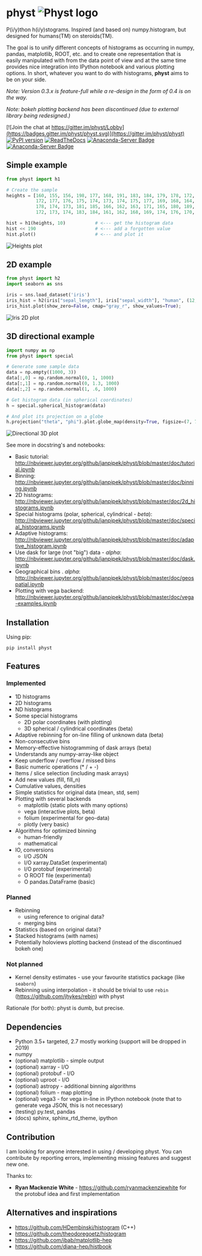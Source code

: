 # physt ![Physt logo](doc/physt-logo64.png)

P(i/y)thon h(i/y)stograms. Inspired (and based on) numpy.histogram, but designed for humans(TM) on steroids(TM).

The goal is to unify different concepts of histograms as occurring in numpy, pandas, matplotlib, ROOT, etc.
and to create one representation that is easily manipulated with from the data point of view and at the same time provides
nice integration into IPython notebook and various plotting options. In short, whatever you want to do with histograms,
**physt** aims to be on your side.

*Note: Version 0.3.x is feature-full while a re-design in the form of 0.4 is on the way.*

*Note: bokeh plotting backend has been discontinued (due to external library being redesigned.)*

[![Join the chat at https://gitter.im/physt/Lobby](https://badges.gitter.im/physt/physt.svg)](https://gitter.im/physt/physt) [![PyPI version](https://badge.fury.io/py/physt.svg)](https://badge.fury.io/py/physt)
[![ReadTheDocs](https://readthedocs.org/projects/physt/badge/?version=latest)](http://physt.readthedocs.io/en/latest/)
[![Anaconda-Server Badge](https://anaconda.org/janpipek/physt/badges/version.svg)](https://anaconda.org/janpipek/physt)
[![Anaconda-Server Badge](https://anaconda.org/janpipek/physt/badges/license.svg)](https://anaconda.org/janpipek/physt)

## Simple example

```python
from physt import h1

# Create the sample
heights = [160, 155, 156, 198, 177, 168, 191, 183, 184, 179, 178, 172, 173, 175,
           172, 177, 176, 175, 174, 173, 174, 175, 177, 169, 168, 164, 175, 188,
           178, 174, 173, 181, 185, 166, 162, 163, 171, 165, 180, 189, 166, 163,
           172, 173, 174, 183, 184, 161, 162, 168, 169, 174, 176, 170, 169, 165]

hist = h1(heights, 10)           # <--- get the histogram data
hist << 190                      # <--- add a forgotten value
hist.plot()                      # <--- and plot it
```

![Heights plot](doc/heights.png)

## 2D example

```python
from physt import h2
import seaborn as sns

iris = sns.load_dataset('iris')
iris_hist = h2(iris["sepal_length"], iris["sepal_width"], "human", (12, 7), name="Iris")
iris_hist.plot(show_zero=False, cmap="gray_r", show_values=True);
```

![Iris 2D plot](doc/iris-2d.png)

## 3D directional example

```python
import numpy as np
from physt import special

# Generate some sample data
data = np.empty((1000, 3))
data[:,0] = np.random.normal(0, 1, 1000)
data[:,1] = np.random.normal(0, 1.3, 1000)
data[:,2] = np.random.normal(1, .6, 1000)

# Get histogram data (in spherical coordinates)
h = special.spherical_histogram(data)                 

# And plot its projection on a globe
h.projection("theta", "phi").plot.globe_map(density=True, figsize=(7, 7), cmap="rainbow")   
```

![Directional 3D plot](doc/globe.png)

See more in docstring's and notebooks:

- Basic tutorial: <http://nbviewer.jupyter.org/github/janpipek/physt/blob/master/doc/tutorial.ipynb>
- Binning: <http://nbviewer.jupyter.org/github/janpipek/physt/blob/master/doc/binning.ipynb>
- 2D histograms: <http://nbviewer.jupyter.org/github/janpipek/physt/blob/master/doc/2d_histograms.ipynb>
- Special histograms (polar, spherical, cylindrical - *beta*): <http://nbviewer.jupyter.org/github/janpipek/physt/blob/master/doc/special_histograms.ipynb>
- Adaptive histograms: <http://nbviewer.jupyter.org/github/janpipek/physt/blob/master/doc/adaptive_histogram.ipynb>
- Use dask for large (not "big") data - *alpha*: <http://nbviewer.jupyter.org/github/janpipek/physt/blob/master/doc/dask.ipynb>
- Geographical bins . *alpha*: <http://nbviewer.jupyter.org/github/janpipek/physt/blob/master/doc/geospatial.ipynb>
- Plotting with vega backend: <http://nbviewer.jupyter.org/github/janpipek/physt/blob/master/doc/vega-examples.ipynb>

## Installation

Using pip:

`pip install physt`

## Features

### Implemented

* 1D histograms
* 2D histograms
* ND histograms
* Some special histograms
  - 2D polar coordinates (with plotting)
  - 3D spherical / cylindrical coordinates (beta)
* Adaptive rebinning for on-line filling of unknown data (beta)
* Non-consecutive bins
* Memory-effective histogramming of dask arrays (beta)
* Understands any numpy-array-like object
* Keep underflow / overflow / missed bins
* Basic numeric operations (* / + -)
* Items / slice selection (including mask arrays)
* Add new values (fill, fill_n)
* Cumulative values, densities
* Simple statistics for original data (mean, std, sem)
* Plotting with several backends
  - matplotlib (static plots with many options)
  - vega (interactive plots, beta)
  - folium (experimental for geo-data)
  - plotly (very basic)
* Algorithms for optimized binning
  - human-friendly
  - mathematical
* IO, conversions
  - I/O JSON 
  - I/O xarray.DataSet (experimental)
  - I/O protobuf (experimental)
  - O ROOT file (experimental)
  - O pandas.DataFrame (basic)

### Planned
* Rebinning
  - using reference to original data?
  - merging bins
* Statistics (based on original data)?
* Stacked histograms (with names)
* Potentially holoviews plotting backend (instead of the discontinued bokeh one)

### Not planned
* Kernel density estimates - use your favourite statistics package (like `seaborn`)
* Rebinning using interpolation - it should be trivial to use `rebin` (<https://github.com/jhykes/rebin>) with physt

Rationale (for both): physt is dumb, but precise.

## Dependencies

- Python 3.5+ targeted, 2.7 mostly working (support will be dropped in 2019)
- numpy
- (optional) matplotlib - simple output
- (optional) xarray - I/O
- (optional) protobuf - I/O
- (optional) uproot - I/O
- (optional) astropy - additional binning algorithms
- (optional) folium - map plotting
- (optional) vega3 - for vega in-line in IPython notebook (note that to generate vega JSON, this is not necessary)
- (testing) py.test, pandas
- (docs) sphinx, sphinx_rtd_theme, ipython

## Contribution

I am looking for anyone interested in using / developing physt. You can contribute by reporting errors, implementing missing features and suggest new one.

Thanks to:
- **Ryan Mackenzie White** - <https://github.com/ryanmackenziewhite> for the protobuf idea and first implementation

## Alternatives and inspirations

* <https://github.com/HDembinski/histogram> (C++)
* <https://github.com/theodoregoetz/histogram>
* <https://github.com/ibab/matplotlib-hep>
* <https://github.com/diana-hep/histbook>
